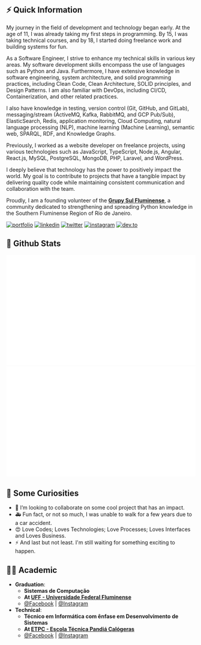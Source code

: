 ## :zap: Quick Information
My journey in the field of development and technology began early. At the age of 11, I was already taking my first steps in programming. By 15, I was taking technical courses, and by 18, I started doing freelance work and building systems for fun.

As a Software Engineer, I strive to enhance my technical skills in various key areas. My software development skills encompass the use of languages such as Python and Java. Furthermore, I have extensive knowledge in software engineering, system architecture, and solid programming practices, including Clean Code, Clean Architecture, SOLID principles, and Design Patterns. I am also familiar with DevOps, including CI/CD, Containerization, and other related practices.

I also have knowledge in testing, version control (Git, GitHub, and GitLab), messaging/stream (ActiveMQ, Kafka, RabbitMQ, and GCP Pub/Sub), ElasticSearch, Redis, application monitoring, Cloud Computing, natural language processing (NLP), machine learning (Machine Learning), semantic web, SPARQL, RDF, and Knowledge Graphs.

Previously, I worked as a website developer on freelance projects, using various technologies such as JavaScript, TypeScript, Node.js, Angular, React.js, MySQL, PostgreSQL, MongoDB, PHP, Laravel, and WordPress.

I deeply believe that technology has the power to positively impact the world. My goal is to contribute to projects that have a tangible impact by delivering quality code while maintaining consistent communication and collaboration with the team.

Proudly, I am a founding volunteer of the **[Grupy Sul Fluminense](https://linktr.ee/grupysf)**, a community dedicated to strengthening and spreading Python knowledge in the Southern Fluminense Region of Rio de Janeiro.

[![portfolio](https://img.shields.io/badge/meu_site_pessoal-a6352f?style=for-the-badge&logo=ko-fi&logoColor=white)](https://katherineoelsner.com/) [![linkedin](https://img.shields.io/badge/linkedin-0A66C2?style=for-the-badge&logo=linkedin&logoColor=white)](https://www.linkedin.com/) [![twitter](https://img.shields.io/badge/twitter-1DA1F2?style=for-the-badge&logo=twitter&logoColor=white)](https://twitter.com/) [![instagram](https://img.shields.io/badge/instagram-e4405f?style=for-the-badge&logo=instagram&logoColor=white)](https://twitter.com/) [![dev.to](https://img.shields.io/badge/dev.to-000?style=for-the-badge&logo=dev.to&logoColor=white)](https://twitter.com/)

## :1st_place_medal: Github Stats
![](https://raw.githubusercontent.com/miguelsmuller/github-stats-transparent/output/generated/overview.svg)
![](https://raw.githubusercontent.com/miguelsmuller/github-stats-transparent/output/generated/languages.svg)

## :speech_balloon: Some Curiosities
- :dancers: I’m looking to collaborate on some cool project that has an impact.
- :ambulance: Fun fact, or not so much, I was unable to walk for a few years due to a car accident.
- :heart_eyes: Love Codes; Loves Technologies; Love Processes; Loves Interfaces and Loves Business.
- :zap: And last but not least. I'm still waiting for something exciting to happen. 

## :man_student: Academic
- **Graduation**:
    - **Sistemas de Computação** 
    - **At [UFF - Universidade Federal Fluminense](http://www.ic.uff.br/)**
    - [@Facebook](https://www.facebook.com/informeic) | [@Instagram](https://www.instagram.com/computacao_uff/)
- **Technical**:
    - **Técnico em Informática com ênfase em Desenvolvimento de Sistemas**
    - **At [ETPC - Escola Técnica Pandiá Calógeras](https://etpc.com.br/)**
    - [@Facebook](https://www.facebook.com/ETPCVR/) | [@Instagram](https://www.instagram.com/ETPCVR/)

